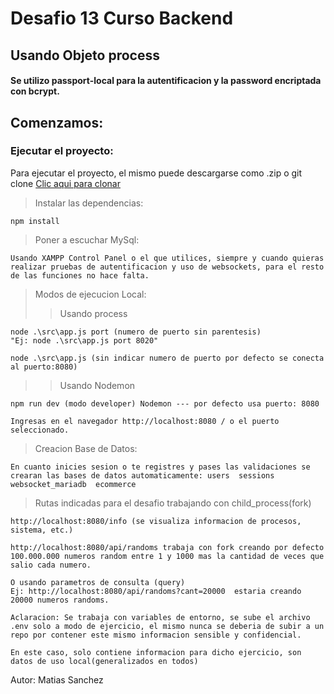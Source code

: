 # Desafio 13 Curso Backend

## Usando Objeto process

#### Se utilizo passport-local para la autentificacion y la password encriptada con bcrypt.

## Comenzamos:

### Ejecutar el proyecto:

Para ejecutar el proyecto, el mismo puede descargarse como .zip o git clone
[Clic aqui para clonar](https://github.com/matsanchez/desafio13-backend.git)

> Instalar las dependencias:

```
npm install
```

> Poner a escuchar MySql:

```
Usando XAMPP Control Panel o el que utilices, siempre y cuando quieras realizar pruebas de autentificacion y uso de websockets, para el resto de las funciones no hace falta.
```

> Modos de ejecucion Local:
>
> > Usando process

```
node .\src\app.js port (numero de puerto sin parentesis)
"Ej: node .\src\app.js port 8020"

node .\src\app.js (sin indicar numero de puerto por defecto se conecta al puerto:8080)
```

> > Usando Nodemon

```
npm run dev (modo developer) Nodemon --- por defecto usa puerto: 8080
```

```
Ingresas en el navegador http://localhost:8080 / o el puerto seleccionado.
```

> Creacion Base de Datos:

`En cuanto inicies sesion o te registres y pases las validaciones se crearan las bases de datos automaticamente:
users 
sessions 
websocket_mariadb 
ecommerce 
`

> Rutas indicadas para el desafio trabajando con child_process(fork)

```
http://localhost:8080/info (se visualiza informacion de procesos, sistema, etc.)

http://localhost:8080/api/randoms trabaja con fork creando por defecto 100.000.000 numeros random entre 1 y 1000 mas la cantidad de veces que salio cada numero.

O usando parametros de consulta (query)
Ej: http://localhost:8080/api/randoms?cant=20000  estaria creando 20000 numeros randoms.

```

```
Aclaracion: Se trabaja con variables de entorno, se sube el archivo .env solo a modo de ejercicio, el mismo nunca se deberia de subir a un repo por contener este mismo informacion sensible y confidencial.

En este caso, solo contiene informacion para dicho ejercicio, son datos de uso local(generalizados en todos)
```

Autor: Matias Sanchez
